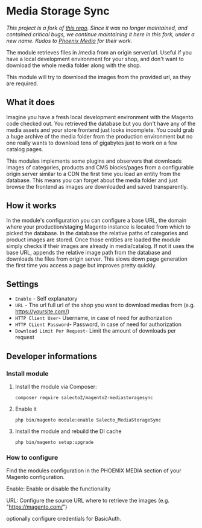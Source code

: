 # Media Storage Sync
*This project is a fork of [this repo](https://github.com/PHOENIX-MEDIA/magento2-mediastoragesync). Since it was no longer maintained, and contained critical bugs, we continue maintaining it here in this fork, under a new name. Kudos to [Phoenix Media](https://www.phoenix-media.eu/de/) for their work.* 

The module retrieves files in /media from an origin server/url. Useful if you have a local development environment for your shop, and don't want to download the whole media folder along with the shop. 

This module will try to download the images from the provided url, as they are required. 

## What it does

Imagine you have a fresh local development environment with the Magento code checked out.
You retrieved the database but you don't have any of the media assets and your store frontend
just looks incomplete. You could grab a huge archive of the media folder from the production
environment but no one really wants to download tens of gigabytes just to work on a few catalog
pages.

This modules implements some plugins and observers that downloads images of categories,
products and CMS blocks/pages from a configurable origin server similar to a CDN the first time
you load an entity from the database. This means you can forget about the media folder and
just browse the frontend as images are downloaded and saved transparently.

## How it works

In the module's configuration you can configure a base URL, the domain where your production/staging
Magento instance is located from which to picked the database. In the database the relative
paths of categories and product images are stored. Once those entities are loaded the module
simply checks if their images are already in media/catalog. If not it uses the base URL,
appends the relative image path from the database and downloads the files from origin server.
This slows down page generation the first time you access a page but improves pretty quickly.

## Settings

- `Enable` - Self explanatory
- `URL` - The url full url of the shop you want to download medias from (e.g. https://yoursite.com/)
- `HTTP Client User`- Username, in case of need for authorization 
- `HTTP CLient Password`- Password, in case of need for authorization
- `Download Limit Per Request`- Limit the amount of downloads per request

## Developer informations

### Install module

1. Install the module via Composer:
    ``` 
    composer require salecto2/magento2-mediastoragesync
    ```
2. Enable it

    ```
    php bin/magento module:enable Salecto_MediaStorageSync
    ```

3. Install the module and rebuild the DI cache

    ```
    php bin/magento setup:upgrade
    ```



### How to configure

Find the modules configuration in the PHOENIX MEDIA section of your Magento configuration.

Enable: Enable or disable the functionality

URL: Configure the source URL where to retrieve the images (e.g. "https://magento.com/")

optionally configure credentials for BasicAuth.
